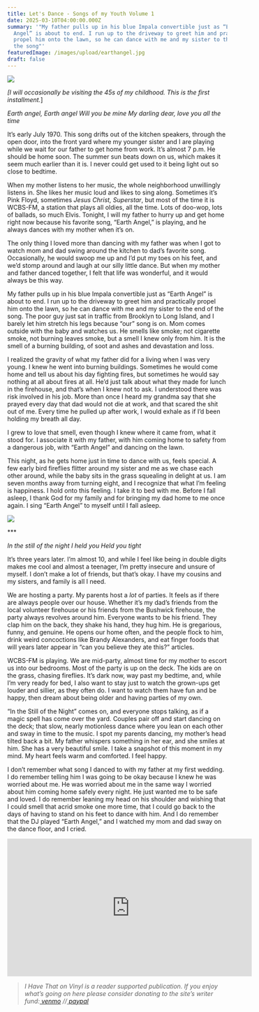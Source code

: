 ```yaml
---
title: Let's Dance - Songs of my Youth Volume 1
date: 2025-03-10T04:00:00.000Z
summary: '"My father pulls up in his blue Impala convertible just as “Earth
  Angel” is about to end. I run up to the driveway to greet him and practically
  propel him onto the lawn, so he can dance with me and my sister to the end of
  the song"'
featuredImage: /images/upload/earthangel.jpg
draft: false
---
```

![](/images/upload/earthangel.jpg)

*[I will occasionally be visiting the 45s of my childhood. This is the first installment.*]

*Earth angel, Earth angel
Will you be mine
My darling dear, love you all the time*

It’s early July 1970. This song drifts out of the kitchen speakers, through the open door, into the front yard where my younger sister and I are playing while we wait for our father to get home from work. It’s almost 7 p.m. He should be home soon. The summer sun beats down on us, which makes it seem much earlier than it is. I never could get used to it being light out so close to bedtime.

When my mother listens to her music, the whole neighborhood unwillingly listens in. She likes her music loud and likes to sing along. Sometimes it’s Pink Floyd, sometimes *Jesus Christ, Superstar*, but most of the time it is WCBS-FM, a station that plays all oldies, all the time. Lots of doo-wop, lots of ballads, so much Elvis. Tonight, I will my father to hurry up and get home right now because his favorite song, “Earth Angel,” is playing, and he always dances with my mother when it’s on. 

The only thing I loved more than dancing with my father was when I got to watch mom and dad swing around the kitchen to dad’s favorite song. Occasionally, he would swoop me up and I’d put my toes on his feet, and we’d stomp around and laugh at our silly little dance. But when my mother and father danced together, I felt that life was wonderful, and it would always be this way.

My father pulls up in his blue Impala convertible just as “Earth Angel” is about to end. I run up to the driveway to greet him and practically propel him onto the lawn, so he can dance with me and my sister to the end of the song. The poor guy just sat in traffic from Brooklyn to Long Island, and I barely let him stretch his legs because “our” song is on. Mom comes outside with the baby and watches us. He smells like smoke; not cigarette smoke, not burning leaves smoke, but a smell I knew only from him. It is the smell of a burning building, of soot and ashes and devastation and loss.

I realized the gravity of what my father did for a living when I was very young. I knew he went into burning buildings. Sometimes he would come home and tell us about his day fighting fires, but sometimes he would say nothing at all about fires at all. He’d just talk about what they made for lunch in the firehouse, and that’s when I knew not to ask. I understood there was risk involved in his job. More than once I heard my grandma say that she prayed every day that dad would not die at work, and that scared the shit out of me. Every time he pulled up after work, I would exhale as if I’d been holding my breath all day.

I grew to love that smell, even though I knew where it came from, what it stood for. I associate it with my father, with him coming home to safety from a dangerous job, with “Earth Angel” and dancing on the lawn.

This night, as he gets home just in time to dance with us, feels special. A few early bird fireflies flitter around my sister and me as we chase each other around, while the baby sits in the grass squealing in delight at us. I am seven months away from turning eight, and I recognize that what I’m feeling is happiness. I hold onto this feeling. I take it to bed with me. Before I fall asleep, I thank God for my family and for bringing my dad home to me once again. I sing “Earth Angel” to myself until I fall asleep.

![](/images/upload/still.jpg)

\*\**

*In the still of the night
I held you
Held you tight*

It’s three years later. I’m almost 10, and while I feel like being in double digits makes me cool and almost a teenager, I’m pretty insecure and unsure of myself. I don’t make a lot of friends, but that’s okay. I have my cousins and my sisters, and family is all I need.

We are hosting a party. My parents host a *lot* of parties. It feels as if there are always people over our house. Whether it’s my dad’s friends from the local volunteer firehouse or his friends from the Bushwick firehouse, the party always revolves around him. Everyone wants to be his friend. They clap him on the back, they shake his hand, they hug him. He is gregarious, funny, and genuine. He opens our home often, and the people flock to him, drink weird concoctions like Brandy Alexanders, and eat finger foods that will years later appear in “can you believe they ate this?” articles.

WCBS-FM is playing. We are mid-party, almost time for my mother to escort us into our bedrooms. Most of the party is up on the deck. The kids are on the grass, chasing fireflies. It’s dark now, way past my bedtime, and, while I’m very ready for bed, I also want to stay just to watch the grown-ups get louder and sillier, as they often do. I want to watch them have fun and be happy, then dream about being older and having parties of my own.

“In the Still of the Night” comes on, and everyone stops talking, as if a magic spell has come over the yard. Couples pair off and start dancing on the deck; that slow, nearly motionless dance where you lean on each other and sway in time to the music. I spot my parents dancing, my mother’s head tilted back a bit. My father whispers something in her ear, and she smiles at him. She has a very beautiful smile. I take a snapshot of this moment in my mind. My heart feels warm and comforted. I feel happy.

I don’t remember what song I danced to with my father at my first wedding. I do remember telling him I was going to be okay because I knew he was worried about me. He was worried about me in the same way I worried about him coming home safely every night. He just wanted me to be safe and loved. I do remember leaning my head on his shoulder and wishing that I could smell that acrid smoke one more time, that I could go back to the days of having to stand on his feet to dance with him. And I do remember that the DJ played “Earth Angel,” and I watched my mom and dad sway on the dance floor, and I cried.

<iframe width="560" height="315" src="https://www.youtube.com/embed/VJcGi4-n_Yw?si=58ua5wLTBhlVpnvA" title="YouTube video player" frameborder="0" allow="accelerometer; autoplay; clipboard-write; encrypted-media; gyroscope; picture-in-picture; web-share" referrerpolicy="strict-origin-when-cross-origin" allowfullscreen></iframe>

> *I Have That on Vinyl is a reader supported publication. If you enjoy what’s going on here please consider donating to the site’s writer fund:[ venmo](https://account.venmo.com/u/Michele-Catalano2659) //[ paypal](https://www.paypal.com/paypalme/goingitaloneny?country.x=US&locale.x=en_US)*
